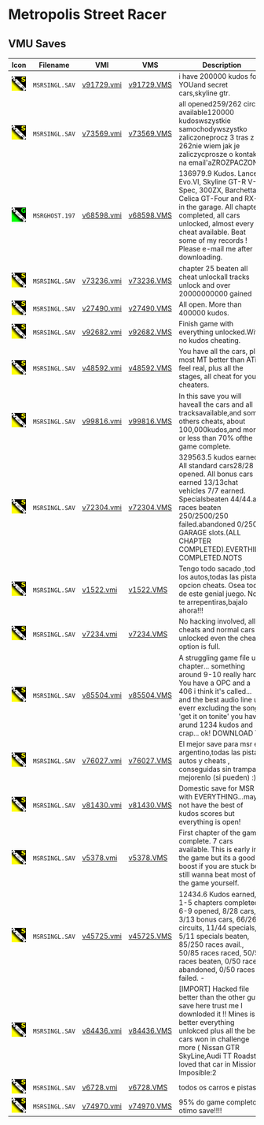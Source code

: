 # Metropolis Street Racer

## VMU Saves

| Icon | Filename | VMI | VMS | Description |
|------|----------|-----|-----|-------------|
| ![Metropolis Street Racer](../icons/MSRSINGL.SAV.GIF) | `MSRSINGL.SAV` | [v91729.vmi](v91729.vmi) | [v91729.VMS](v91729.VMS) | i have 200000 kudos for YOUand secret cars,skyline gtr.  |
| ![Metropolis Street Racer](../icons/MSRSINGL.SAV.GIF) | `MSRSINGL.SAV` | [v73569.vmi](v73569.vmi) | [v73569.VMS](v73569.VMS) | all opened259/262 circuit available120000 kudoswszystkie samochodywszystko zaliczoneprocz 3 tras z 262nie wiem jak je zaliczycprosze o kontakt na email'aZROZPACZONY  |
| ![Metropolis Street Racer](../icons/MSRGHOST.197.GIF) | `MSRGHOST.197` | [v68598.vmi](v68598.vmi) | [v68598.VMS](v68598.VMS) | 136979.9 Kudos. Lancer Evo.VI, Skyline GT-R V-Spec, 300ZX, Barchetta, Celica GT-Four and RX-7 in the garage. All chapters completed, all cars unlocked, almost every cheat available. Beat some of my records ! Please e-mail me after downloading.  |
| ![Metropolis Street Racer](../icons/MSRSINGL.SAV.GIF) | `MSRSINGL.SAV` | [v73236.vmi](v73236.vmi) | [v73236.VMS](v73236.VMS) | chapter 25 beaten all cheat unlockall tracks unlock and over 20000000000 gained  |
| ![Metropolis Street Racer](../icons/MSRSINGL.SAV.GIF) | `MSRSINGL.SAV` | [v27490.vmi](v27490.vmi) | [v27490.VMS](v27490.VMS) | All open. More than 400000 kudos.  |
| ![Metropolis Street Racer](../icons/MSRSINGL.SAV.GIF) | `MSRSINGL.SAV` | [v92682.vmi](v92682.vmi) | [v92682.VMS](v92682.VMS) | Finish game with everything unlocked.With no kudos cheating.  |
| ![Metropolis Street Racer](../icons/MSRSINGL.SAV.GIF) | `MSRSINGL.SAV` | [v48592.vmi](v48592.vmi) | [v48592.VMS](v48592.VMS) | You have all the cars, plus most MT better than ATit feel real, plus all the stages, all cheat for you cheaters.  |
| ![Metropolis Street Racer](../icons/MSRSINGL.SAV.GIF) | `MSRSINGL.SAV` | [v99816.vmi](v99816.vmi) | [v99816.VMS](v99816.VMS) | In this save you will haveall the cars and all tracksavailable,and some others cheats, about 100,000kudos,and more or less than 70% ofthe game complete.  |
| ![Metropolis Street Racer](../icons/MSRSINGL.SAV.GIF) | `MSRSINGL.SAV` | [v72304.vmi](v72304.vmi) | [v72304.VMS](v72304.VMS) | 329563.5 kudos earned. All standard cars28/28 opened. All bonus cars earned 13/13chat vehicles 7/7 earned. Specialsbeaten 44/44.all races beaten 250/2500/250 failed.abandoned 0/250.5 GARAGE slots.(ALL CHAPTER COMPLETED).EVERTHING COMPLETED.NOTS |
| ![Metropolis Street Racer](../icons/MSRSINGL.SAV.GIF) | `MSRSINGL.SAV` | [v1522.vmi](v1522.vmi) | [v1522.VMS](v1522.VMS) | Tengo todo sacado ,todos los autos,todas las pistas, opcion cheats. Osea todo de este genial juego. No te arrepentiras,bajalo ahora!!!  |
| ![Metropolis Street Racer](../icons/MSRSINGL.SAV.GIF) | `MSRSINGL.SAV` | [v7234.vmi](v7234.vmi) | [v7234.VMS](v7234.VMS) | No hacking involved, all cheats and normal cars unlocked even the cheats option is full.  |
| ![Metropolis Street Racer](../icons/MSRSINGL.SAV.GIF) | `MSRSINGL.SAV` | [v85504.vmi](v85504.vmi) | [v85504.VMS](v85504.VMS) | A struggling game file up chapter... something around 9-10 really hard. You have a OPC and a 406 i think it's called... and the best audio line up everr excluding the song 'get it on tonite' you have arund 1234 kudos and crap... ok! DOWNLOAD TH |
| ![Metropolis Street Racer](../icons/MSRSINGL.SAV.GIF) | `MSRSINGL.SAV` | [v76027.vmi](v76027.vmi) | [v76027.VMS](v76027.VMS) | El mejor save para msr es argentino,todas las pistas, autos y cheats , conseguidas sin trampas. mejorenlo (si pueden) :)  |
| ![Metropolis Street Racer](../icons/MSRSINGL.SAV.GIF) | `MSRSINGL.SAV` | [v81430.vmi](v81430.vmi) | [v81430.VMS](v81430.VMS) | Domestic save for MSR with EVERYTHING...may not have the best of kudos scores but everything is open!  |
| ![Metropolis Street Racer](../icons/MSRSINGL.SAV.GIF) | `MSRSINGL.SAV` | [v5378.vmi](v5378.vmi) | [v5378.VMS](v5378.VMS) | First chapter of the game complete. 7 cars available. This is early in the game but its a good boost if you are stuck but still wanna beat most of the game yourself.  |
| ![Metropolis Street Racer](../icons/MSRSINGL.SAV.GIF) | `MSRSINGL.SAV` | [v45725.vmi](v45725.vmi) | [v45725.VMS](v45725.VMS) | 12434.6 Kudos earned, 1-5 chapters completed, 6-9 opened, 8/28 cars, 3/13 bonus cars, 66/262 circuits, 11/44 specials, 5/11 specials beaten, 85/250 races avail., 50/85 races raced, 50/50 races beaten, 0/50 races abandoned, 0/50 races failed.  - |
| ![Metropolis Street Racer](../icons/MSRSINGL.SAV.GIF) | `MSRSINGL.SAV` | [v84436.vmi](v84436.vmi) | [v84436.VMS](v84436.VMS) | [IMPORT] Hacked file better than the other guys save here trust me I downloded it !! Mines is better everything unlokced plus all the best cars won in challenge more ( Nissan GTR SkyLine,Audi TT Roadster loved that car in Mission Imposible:2 |
| ![Metropolis Street Racer](../icons/MSRSINGL.SAV.GIF) | `MSRSINGL.SAV` | [v6728.vmi](v6728.vmi) | [v6728.VMS](v6728.VMS) | todos os carros e pistas.  |
| ![Metropolis Street Racer](../icons/MSRSINGL.SAV.GIF) | `MSRSINGL.SAV` | [v74970.vmi](v74970.vmi) | [v74970.VMS](v74970.VMS) | 95% do game completo. otimo save!!!!  |
